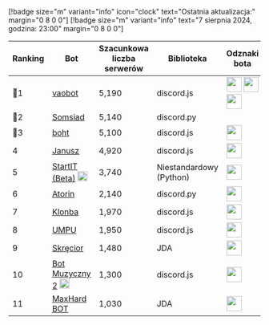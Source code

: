 [!badge size="m" variant="info" icon="clock" text="Ostatnia aktualizacja:" margin="0 8 0 0"] [!badge size="m" variant="info" text="7 sierpnia 2024, godzina: 23:00" margin="0 8 0 0"]

| Ranking | Bot                                                                                           | Szacunkowa liczba serwerów | Biblioteka | Odznaki bota |
| ---- | --------------------------------------------------------------------------------------------- | ------------------------ | ------------------------ | ------------------------ |
|    🥇1 | [vaobot](https://discord.com/oauth2/authorize?client_id=582183202341388308&scope=bot)           |      5,190        | discord.js | <img src="/static/badges/odznaki/supportscommands.svg" height="30" width="30"> <img src="/static/badges/odznaki/premiumbot.svg" height="30" width="30"> <img src="/static/badges/odznaki/automod.svg" height="30" width="30">  |
|    🥈2 | [Somsiad](https://discord.com/oauth2/authorize?client_id=473816281028493314&permissions=8&scope=bot)           |      5,140      | discord.py |  |
|    🥉3 | [boht](https://discord.com/oauth2/authorize?client_id=489377322042916885&permissions=8&scope=bot)        |               5,100 | discord.js | <img src="/static/badges/odznaki/supportscommands.svg" height="30" width="30"> |
|    4 | [Janusz](https://discord.com/oauth2/authorize?client_id=699551628499615764&permissions=8&scope=bot)        |               4,920 | discord.js | <img src="/static/badges/odznaki/supportscommands.svg" height="30" width="30"> |
|    5 | [StartIT (Beta)](https://discord.com/oauth2/authorize?client_id=690617660177907712&permissions=8&scope=bot) <img src="/static/badges/bots/startit.svg" height="20" width="20">        |               3,740 | Niestandardowy (Python) | <img src="/static/badges/odznaki/supportscommands.svg" height="30" width="30"> |
|    6 | [Atorin](https://discord.com/oauth2/authorize?client_id=408959273956147200&permissions=8&scope=bot)        |               2,140 | discord.py | <img src="/static/badges/odznaki/supportscommands.svg" height="30" width="30"> |
|    7| [Klonba](https://discord.com/oauth2/authorize?client_id=488809387910234145&permissions=8&scope=bot)        |               1,970 | discord.js | <img src="/static/badges/odznaki/supportscommands.svg" height="30" width="30"> |
|    8| [UMPU](https://discord.com/oauth2/authorize?client_id=855900715720245289&permissions=8&scope=bot)       |               1,950 | discord.js | <img src="/static/badges/odznaki/supportscommands.svg" height="30" width="30"> |
|    9| [Skręcior](https://discord.com/oauth2/authorize?client_id=939103800898224139&permissions=8&scope=bot)        |               1,480 | JDA | <img src="/static/badges/odznaki/premiumbot.svg" height="30" width="30"> |
|    10 | [Bot Muzyczny 2](https://discord.com/oauth2/authorize?client_id=933385820889550878&permissions=8&scope=bot) <img src="/static/badges/bots/botmuzyczny.svg" height="20" width="20">        |       1,300         | discord.js | <img src="/static/badges/odznaki/supportscommands.svg" height="30" width="30"> |
|    11| [MaxHard BOT](https://discord.com/oauth2/authorize?client_id=684503427761569908&permissions=8&scope=bot)       |               1,030 | JDA | <img src="/static/badges/odznaki/supportscommands.svg" height="30" width="30"> |